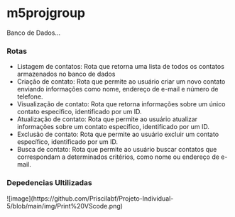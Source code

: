 # m5projgroup
Banco de Dados...

<h3>Rotas</h3>
<ul>
<li>Listagem de contatos: Rota que retorna uma lista de todos os contatos armazenados no banco de dados</li>
<li>Criação de contato: Rota que permite ao usuário criar um novo contato enviando informações como nome, endereço de e-mail e número de telefone.</li>
<li>Visualização de contato: Rota que retorna informações sobre um único contato específico, identificado por um ID.</li>
<li>Atualização de contato: Rota que permite ao usuário atualizar informações sobre um contato específico, identificado por um ID.</li>
<li>Exclusão de contato: Rota que permite ao usuário excluir um contato específico, identificado por um ID.</li>
<li>Busca de contato: Rota que permite ao usuário buscar contatos que correspondam a determinados critérios, como nome ou endereço de e-mail.</li>
</ul>
<h3>Depedencias Ultilizadas</h3>
![image](https://github.com/Priscilabf/Projeto-Individual-5/blob/main/img/Print%20VScode.png)
